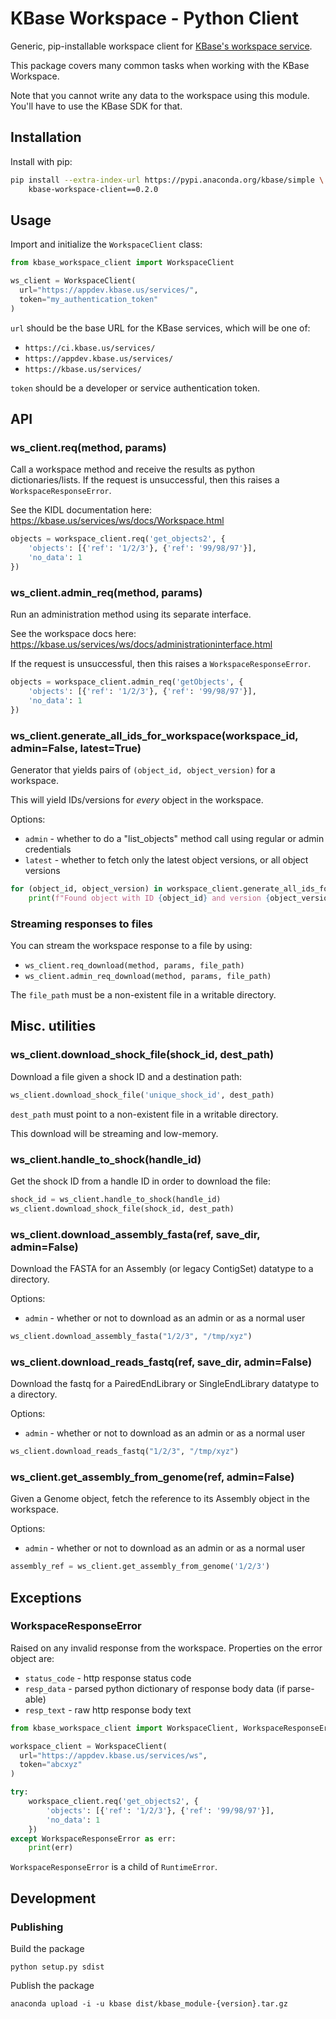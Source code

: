 # KBase Workspace - Python Client

Generic, pip-installable workspace client for [KBase's workspace service](https://kbase.us/services/ws/docs).

This package covers many common tasks when working with the KBase Workspace.

Note that you cannot write any data to the workspace using this module. You'll have to use the KBase SDK for that.

## Installation

Install with pip:

```sh
pip install --extra-index-url https://pypi.anaconda.org/kbase/simple \
    kbase-workspace-client==0.2.0
```

## Usage

Import and initialize the `WorkspaceClient` class:

```py
from kbase_workspace_client import WorkspaceClient

ws_client = WorkspaceClient(
  url="https://appdev.kbase.us/services/",
  token="my_authentication_token"
)
```

`url` should be the base URL for the KBase services, which will be one of:

* `https://ci.kbase.us/services/`
* `https://appdev.kbase.us/services/`
* `https://kbase.us/services/`

`token` should be a developer or service authentication token.

## API

### ws_client.req(method, params)

Call a workspace method and receive the results as python dictionaries/lists. If the request is unsuccessful, then this raises a `WorkspaceResponseError`.

See the KIDL documentation here: https://kbase.us/services/ws/docs/Workspace.html

```py
objects = workspace_client.req('get_objects2', {
    'objects': [{'ref': '1/2/3'}, {'ref': '99/98/97'}],
    'no_data': 1
})
```

### ws_client.admin_req(method, params)

Run an administration method using its separate interface.

See the workspace docs here: https://kbase.us/services/ws/docs/administrationinterface.html

If the request is unsuccessful, then this raises a `WorkspaceResponseError`.

```py
objects = workspace_client.admin_req('getObjects', {
    'objects': [{'ref': '1/2/3'}, {'ref': '99/98/97'}],
    'no_data': 1
})
```

### ws_client.generate_all_ids_for_workspace(workspace_id, admin=False, latest=True)

Generator that yields pairs of `(object_id, object_version)` for a workspace.

This will yield IDs/versions for *every* object in the workspace.

Options:
* `admin` - whether to do a "list_objects" method call using regular or admin credentials
* `latest` - whether to fetch only the latest object versions, or all object versions

```py
for (object_id, object_version) in workspace_client.generate_all_ids_for_workspace(123):
    print(f"Found object with ID {object_id} and version {object_version}")
```

### Streaming responses to files

You can stream the workspace response to a file by using:

* `ws_client.req_download(method, params, file_path)`
* `ws_client.admin_req_download(method, params, file_path)`

The `file_path` must be a non-existent file in a writable directory.

## Misc. utilities

### ws_client.download_shock_file(shock_id, dest_path)

Download a file given a shock ID and a destination path:

```py
ws_client.download_shock_file('unique_shock_id', dest_path)
```

`dest_path` must point to a non-existent file in a writable directory.

This download will be streaming and low-memory.

### ws_client.handle_to_shock(handle_id)

Get the shock ID from a handle ID in order to download the file:

```py
shock_id = ws_client.handle_to_shock(handle_id)
ws_client.download_shock_file(shock_id, dest_path)
```

### ws_client.download_assembly_fasta(ref, save_dir, admin=False)

Download the FASTA for an Assembly (or legacy ContigSet) datatype to a directory.

Options:
* `admin` - whether or not to download as an admin or as a normal user

```py
ws_client.download_assembly_fasta("1/2/3", "/tmp/xyz")
```

### ws_client.download_reads_fastq(ref, save_dir, admin=False)

Download the fastq for a PairedEndLibrary or SingleEndLibrary datatype to a directory.

Options:
* `admin` - whether or not to download as an admin or as a normal user

```py
ws_client.download_reads_fastq("1/2/3", "/tmp/xyz")
```

### ws_client.get_assembly_from_genome(ref, admin=False)

Given a Genome object, fetch the reference to its Assembly object in the workspace.

Options:
* `admin` - whether or not to download as an admin or as a normal user

```py
assembly_ref = ws_client.get_assembly_from_genome('1/2/3')
```

## Exceptions

### WorkspaceResponseError

Raised on any invalid response from the workspace. Properties on the error object are:

* `status_code` - http response status code
* `resp_data` - parsed python dictionary of response body data (if parse-able)
* `resp_text` - raw http response body text

```py
from kbase_workspace_client import WorkspaceClient, WorkspaceResponseError

workspace_client = WorkspaceClient(
  url="https://appdev.kbase.us/services/ws",
  token="abcxyz"
)

try:
    workspace_client.req('get_objects2', {
        'objects': [{'ref': '1/2/3'}, {'ref': '99/98/97'}],
        'no_data': 1
    })
except WorkspaceResponseError as err:
    print(err)
```

`WorkspaceResponseError` is a child of `RuntimeError`.

## Development

### Publishing

Build the package

```
python setup.py sdist
```

Publish the package

```
anaconda upload -i -u kbase dist/kbase_module-{version}.tar.gz
```
